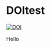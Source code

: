 # DOItest

[![DOI](https://zenodo.org/badge/754745370.svg)](https://zenodo.org/doi/10.5281/zenodo.10636606)

Hello

